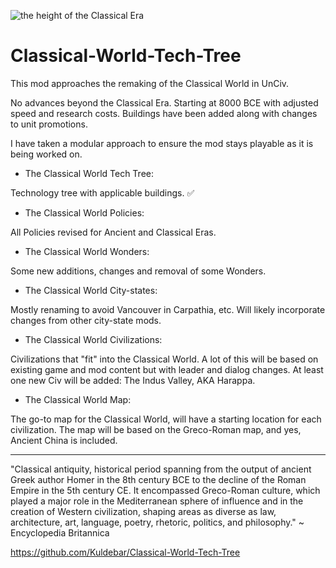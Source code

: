 ![the height of the Classical Era](https://user-images.githubusercontent.com/117689753/206523764-cae42c38-9425-4ff4-bbeb-27b3201fb211.jpg)
# Classical-World-Tech-Tree


This mod approaches the remaking of the Classical World in UnCiv.

No advances beyond the Classical Era. Starting at 8000 BCE with adjusted speed and research costs. Buildings have been added along with changes to unit promotions.

I have taken a modular approach to ensure the mod stays playable as it is being worked on. 

- The Classical World Tech Tree:

Technology tree with applicable buildings. ✅

- The Classical World Policies:

All Policies revised for Ancient and Classical Eras.

- The Classical World Wonders:

Some new additions, changes and removal of some Wonders.

- The Classical World City-states:

Mostly renaming to avoid Vancouver in Carpathia, etc. Will likely incorporate changes from other city-state mods.

- The Classical World Civilizations:

Civilizations that "fit" into the Classical World. A lot of this will be based on existing game and mod content but with leader and dialog changes. At least one new Civ will be added: The Indus Valley, AKA Harappa.

- The Classical World Map:

 The go-to map for the Classical World, will have a starting location for each civilization. The map will be based on the Greco-Roman map, and yes, Ancient China is included.

-----------------------------------

"Classical antiquity, historical period spanning from the output of ancient Greek author Homer in the 8th century BCE to the decline of the Roman Empire in the 5th century CE. It encompassed Greco-Roman culture, which played a major role in the Mediterranean sphere of influence and in the creation of Western civilization, shaping areas as diverse as law, architecture, art, language, poetry, rhetoric, politics, and philosophy." ~ Encyclopedia Britannica

https://github.com/Kuldebar/Classical-World-Tech-Tree

